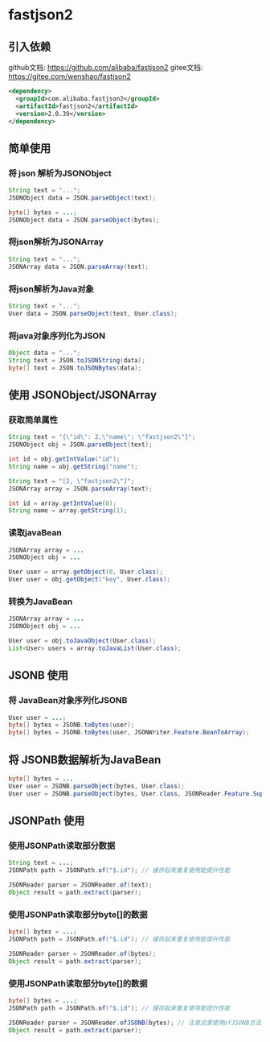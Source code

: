 # fastjson2

## 引入依赖

github文档: <https://github.com/alibaba/fastjson2>
gitee文档: <https://gitee.com/wenshao/fastjson2>

```xml
<dependency>
  <groupId>com.alibaba.fastjson2</groupId>
  <artifactId>fastjson2</artifactId>
  <version>2.0.39</version>
</dependency>
```

## 简单使用

### 将 json 解析为JSONObject

```java
String text = "...";
JSONObject data = JSON.parseObject(text);

byte[] bytes = ...;
JSONObject data = JSON.parseObject(bytes);
```

### 将json解析为JSONArray

```java
String text = "...";
JSONArray data = JSON.parseArray(text);
```

### 将json解析为Java对象

```java
String text = "...";
User data = JSON.parseObject(text, User.class);
```

### 将java对象序列化为JSON

```java
Object data = "...";
String text = JSON.toJSONString(data);
byte[] text = JSON.toJSONBytes(data);
```

## 使用 JSONObject/JSONArray

### 获取简单属性

```java
String text = "{\"id\": 2,\"name\": \"fastjson2\"}";
JSONObject obj = JSON.parseObject(text);

int id = obj.getIntValue("id");
String name = obj.getString("name");
```

```java
String text = "[2, \"fastjson2\"]";
JSONArray array = JSON.parseArray(text);

int id = array.getIntValue(0);
String name = array.getString(1);
```

### 读取javaBean

```java
JSONArray array = ...
JSONObject obj = ...

User user = array.getObject(0, User.class);
User user = obj.getObject("key", User.class);
```

### 转换为JavaBean

```java
JSONArray array = ...
JSONObject obj = ...

User user = obj.toJavaObject(User.class);
List<User> users = array.toJavaList(User.class);
```

## JSONB 使用

### 将 JavaBean对象序列化JSONB

```java
User user = ...;
byte[] bytes = JSONB.toBytes(user);
byte[] bytes = JSONB.toBytes(user, JSONWriter.Feature.BeanToArray);
```

## 将 JSONB数据解析为JavaBean

```java
byte[] bytes = ...
User user = JSONB.parseObject(bytes, User.class);
User user = JSONB.parseObject(bytes, User.class, JSONReader.Feature.SupportBeanArrayMapping);
```

## JSONPath 使用

### 使用JSONPath读取部分数据

```java
String text = ...;
JSONPath path = JSONPath.of("$.id"); // 缓存起来重复使用能提升性能

JSONReader parser = JSONReader.of(text);
Object result = path.extract(parser);
```

### 使用JSONPath读取部分byte[]的数据

```java
byte[] bytes = ...;
JSONPath path = JSONPath.of("$.id"); // 缓存起来重复使用能提升性能

JSONReader parser = JSONReader.of(bytes);
Object result = path.extract(parser);
```

### 使用JSONPath读取部分byte[]的数据

```java
byte[] bytes = ...;
JSONPath path = JSONPath.of("$.id"); // 缓存起来重复使用能提升性能

JSONReader parser = JSONReader.ofJSONB(bytes); // 注意这里使用ofJSONB方法
Object result = path.extract(parser);
```
